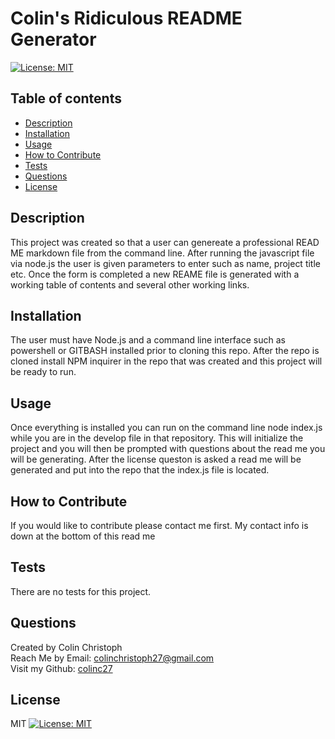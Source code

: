 # Colin's Ridiculous README Generator<br>
   [![License: MIT](https://img.shields.io/badge/License-MIT-yellow.svg)](https://choosealicense.com/licenses/mit/)
  ## Table of contents
  - [Description](#description)
  - [Installation](#installation)
  - [Usage](#usage)
  - [How to Contribute](#contribute)
  - [Tests](#tests)
  - [Questions](#questions)
  - [License](#license)
  ## Description <a name="description"></a>
  This project was created so that a user can genereate a professional READ ME markdown file from the command line. After running the javascript file via node.js the user is given parameters to enter such as name, project title etc. Once the form is completed a new REAME file is generated  with a working table of contents and several other working links.
  ## Installation <a name="installation"></a>
  The user must have Node.js and a command line interface such as powershell or GITBASH installed prior to cloning this repo. After the repo is cloned install NPM inquirer in the repo that was created and this project will be ready to run.
  ## Usage <a name="usage"></a>
  Once everything is installed you can run on the command line node index.js while you are in the develop file in that repository. This will initialize the project and you will then be prompted with questions about the read me you will be generating. After the license queston is asked a read me will be generated and put into the repo that the index.js file is located.
  ## How to Contribute <a name="contribute"></a>
  If you would like to contribute please contact me first. My contact info is down at the bottom of this read me
  ## Tests <a name="tests"></a>
  There are no tests for this project.
  ## Questions <a name="questions"></a>
  Created by Colin Christoph<br>
  Reach Me by Email: [colinchristoph27@gmail.com](mailto:colinchristoph27@gmail.com)<br>
  Visit my Github: [colinc27](https://github.com/colinc27)
  ## License <a name="license"></a>
  MIT
  [![License: MIT](https://img.shields.io/badge/License-MIT-yellow.svg)](https://choosealicense.com/licenses/mit/)
  
